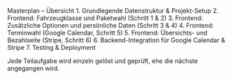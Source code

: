 Masterplan – Übersicht
	1.	Grundlegende Datenstruktur & Projekt-Setup
	2.	Frontend: Fahrzeugklasse und Paketwahl (Schritt 1 & 2)
	3.	Frontend: Zusätzliche Optionen und persönliche Daten (Schritt 3 & 4)
	4.	Frontend: Terminwahl (Google Calendar, Schritt 5)
	5.	Frontend: Übersichts- und Bezahlseite (Stripe, Schritt 6)
	6.	Backend-Integration für Google Calendar & Stripe
	7.	Testing & Deployment

Jede Teilaufgabe wird einzeln gelöst und geprüft, ehe die nächste angegangen wird.